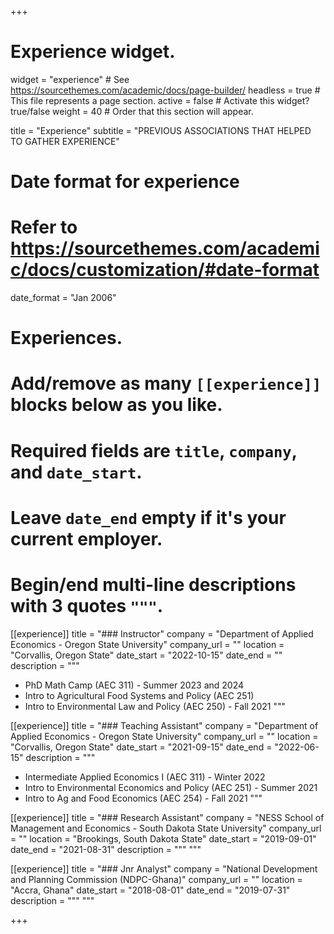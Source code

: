 +++
# Experience widget.
widget = "experience"  # See https://sourcethemes.com/academic/docs/page-builder/
headless = true  # This file represents a page section.
active = false  # Activate this widget? true/false
weight = 40  # Order that this section will appear.

title = "Experience"
subtitle = "PREVIOUS ASSOCIATIONS THAT HELPED TO GATHER EXPERIENCE"

# Date format for experience
#   Refer to https://sourcethemes.com/academic/docs/customization/#date-format
date_format = "Jan 2006"

# Experiences.
#   Add/remove as many `[[experience]]` blocks below as you like.
#   Required fields are `title`, `company`, and `date_start`.
#   Leave `date_end` empty if it's your current employer.
#   Begin/end multi-line descriptions with 3 quotes `"""`.

[[experience]]
  title = "### Instructor"
  company = "Department of Applied Economics - Oregon State University"
  company_url = ""
  location = "Corvallis, Oregon State"
  date_start = "2022-10-15"
  date_end = ""
  description = """
  
  * PhD Math Camp (AEC 311) - Summer 2023 and 2024
  * Intro to Agricultural Food Systems and Policy (AEC 251) 
  * Intro to Environmental Law and Policy (AEC 250) - Fall 2021
  """

[[experience]]
  title = "### Teaching Assistant"
  company = "Department of Applied Economics - Oregon State University"
  company_url = ""
  location = "Corvallis, Oregon State"
  date_start = "2021-09-15"
  date_end = "2022-06-15"
  description = """
  
  * Intermediate Applied Economics I (AEC 311) - Winter 2022
  * Intro to Environmental Economics and Policy (AEC 251) - Summer 2021 
  * Intro to Ag and Food Economics (AEC 254) - Fall 2021
  """

[[experience]]
  title = "### Research Assistant"
  company = "NESS School of Management and Economics - South Dakota State University"
  company_url = ""
  location = "Brookings, South Dakota State"
  date_start = "2019-09-01"
  date_end = "2021-08-31"
  description = """ """

[[experience]]
  title = "### Jnr Analyst"
  company = "National Development and Planning Commission (NDPC-Ghana)"
  company_url = ""
  location = "Accra, Ghana"
  date_start = "2018-08-01"
  date_end = "2019-07-31"
  description = """ """
  
+++
